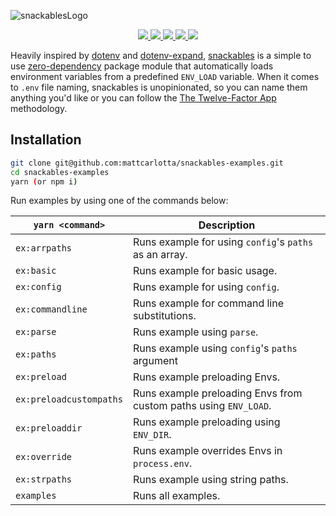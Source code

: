 ![snackablesLogo](https://github.com/mattcarlotta/snackables/blob/main/snackablesLogo.png?raw=true)

<p align="center">
  <a href="https://www.npmjs.com/package/snackables">
    <img src="https://img.shields.io/npm/v/snackables.svg?style=for-the-badge&labelColor=000000">
  </a>
  <a href="https://github.com/mattcarlotta/snackables/actions?query=workflow%3A%22Publish+Workflow%22">
    <img src="https://img.shields.io/github/workflow/status/mattcarlotta/snackables/Publish%20Workflow?style=for-the-badge&labelColor=000000">
  </a>
  <a href="https://codecov.io/gh/mattcarlotta/snackables/branch/main">
    <img src="https://img.shields.io/codecov/c/github/mattcarlotta/snackables?style=for-the-badge&labelColor=000000">
  </a>
  <a href="https://github.com/mattcarlotta/snackables/blob/master/LICENSE">
    <img src="https://img.shields.io/npm/l/snackables.svg?style=for-the-badge&labelColor=000000">
  </a>
  <a href="https://www.npmjs.com/package/snackables">
    <img src="https://img.shields.io/npm/dm/snackables?style=for-the-badge&labelColor=000000">
  </a>
</p>

Heavily inspired by [dotenv](https://github.com/motdotla/dotenv) and [dotenv-expand](https://github.com/motdotla/dotenv-expand), [snackables](https://github.com/mattcarlotta/snackables) is a simple to use [zero-dependency](https://bundlephobia.com/result?p=snackables@) package module that automatically loads environment variables from a predefined `ENV_LOAD` variable. When it comes to `.env` file naming, snackables is unopinionated, so you can name them anything you'd like or you can follow the [The Twelve-Factor App](https://12factor.net/config) methodology.

## Installation

```bash
git clone git@github.com:mattcarlotta/snackables-examples.git
cd snackables-examples
yarn (or npm i)
```

Run examples by using one of the commands below:

| `yarn <command>`        | Description                                                      |
| ----------------------- | ---------------------------------------------------------------- |
| `ex:arrpaths`           | Runs example for using `config`'s `paths` as an array.           |
| `ex:basic`              | Runs example for basic usage.                                    |
| `ex:config`             | Runs example for using `config`.                                 |
| `ex:commandline`        | Runs example for command line substitutions.                     |
| `ex:parse`              | Runs example using `parse`.                                      |
| `ex:paths`              | Runs example using `config`'s `paths` argument                   |
| `ex:preload`            | Runs example preloading Envs.                                    |
| `ex:preloadcustompaths` | Runs example preloading Envs from custom paths using `ENV_LOAD`. |
| `ex:preloaddir`         | Runs example preloading using `ENV_DIR`.                         |
| `ex:override`           | Runs example overrides Envs in `process.env`.                    |
| `ex:strpaths`           | Runs example using string paths.                                 |
| `examples`              | Runs all examples.                                               |

